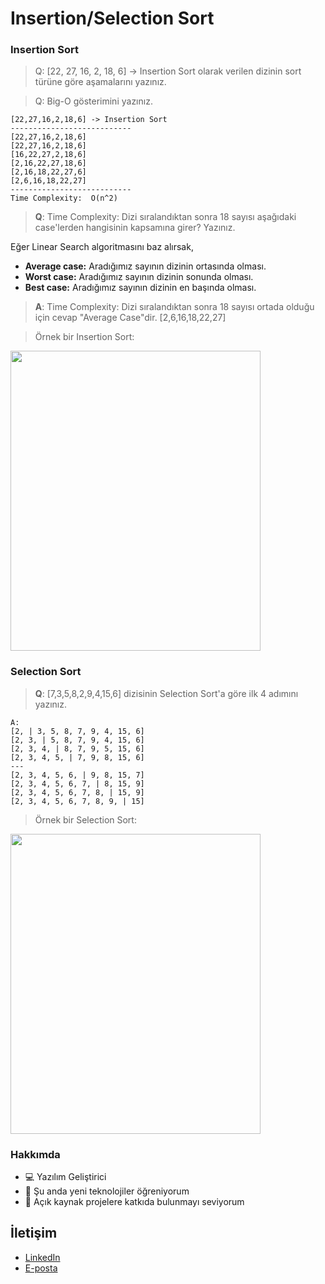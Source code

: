 # Insertion/Selection Sort

### Insertion Sort

> Q: [22, 27, 16, 2, 18, 6] -> Insertion Sort olarak verilen dizinin sort türüne göre aşamalarını yazınız.

> Q: Big-O gösterimini yazınız.
```
[22,27,16,2,18,6] -> Insertion Sort
---------------------------
[22,27,16,2,18,6]   
[22,27,16,2,18,6]   
[16,22,27,2,18,6]   
[2,16,22,27,18,6]   
[2,16,18,22,27,6]   
[2,6,16,18,22,27]   
---------------------------
Time Complexity:  O(n^2)
```

> **Q**: Time Complexity: Dizi sıralandıktan sonra 18 sayısı aşağıdaki case'lerden hangisinin kapsamına girer? Yazınız.

Eğer Linear Search algoritmasını baz alırsak,

- **Average case:** Aradığımız sayının dizinin ortasında olması.
- **Worst case:** Aradığımız sayının dizinin sonunda olması.
- **Best case:** Aradığımız sayının dizinin en başında olması.

> **A**: Time Complexity: Dizi sıralandıktan sonra 18 sayısı ortada olduğu için cevap "Average Case"dir.  [2,6,16,18,22,27]  

> Örnek bir Insertion Sort:

<img width="400" height="480" src="https://miro.medium.com/v2/resize:fit:386/format:webp/1*4cdf0E2yyIbAhu3RVrpf8g.gif"></img>


### Selection Sort

> **Q**: [7,3,5,8,2,9,4,15,6] dizisinin Selection Sort'a göre ilk 4 adımını yazınız.
```
A:
[2, | 3, 5, 8, 7, 9, 4, 15, 6]
[2, 3, | 5, 8, 7, 9, 4, 15, 6]
[2, 3, 4, | 8, 7, 9, 5, 15, 6]
[2, 3, 4, 5, | 7, 9, 8, 15, 6]
---
[2, 3, 4, 5, 6, | 9, 8, 15, 7]
[2, 3, 4, 5, 6, 7, | 8, 15, 9]
[2, 3, 4, 5, 6, 7, 8, | 15, 9]
[2, 3, 4, 5, 6, 7, 8, 9, | 15]
```

> Örnek bir Selection Sort:

<img width="400" height="480" src="https://miro.medium.com/v2/resize:fit:828/format:webp/1*5WXRN62ddiM_Gcf4GDdCZg.gif"></img>


### Hakkımda

- 💻 Yazılım Geliştirici
- 🌱 Şu anda yeni teknolojiler öğreniyorum
- 🤝 Açık kaynak projelere katkıda bulunmayı seviyorum

## İletişim

- [LinkedIn](https://www.linkedin.com/in/eraycan-sivri-827997226/)
- [E-posta](mailto:eraycansivri@hotmail.com)
